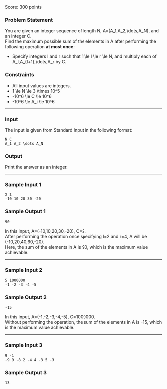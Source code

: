 Score: 300 points

### Problem Statement

You are given an integer sequence of length N, A=(A\_1,A\_2,\dots,A\_N), and an integer C.  
Find the maximum possible sum of the elements in A after performing the following operation **at most once**:

* Specify integers l and r such that 1 \le l \le r \le N, and multiply each of A\_l,A\_{l+1},\dots,A\_r by C.

### Constraints

* All input values are integers.
* 1 \le N \le 3 \times 10^5
* -10^6 \le C \le 10^6
* -10^6 \le A\_i \le 10^6

---

### Input

The input is given from Standard Input in the following format:

```
N C
A_1 A_2 \dots A_N
```

### Output

Print the answer as an integer.

---

### Sample Input 1

```
5 2
-10 10 20 30 -20
```

### Sample Output 1

```
90
```

In this input, A=(-10,10,20,30,-20), C=2.  
After performing the operation once specifying l=2 and r=4, A will be (-10,20,40,60,-20).  
Here, the sum of the elements in A is 90, which is the maximum value achievable.

---

### Sample Input 2

```
5 1000000
-1 -2 -3 -4 -5
```

### Sample Output 2

```
-15
```

In this input, A=(-1,-2,-3,-4,-5), C=1000000.  
Without performing the operation, the sum of the elements in A is -15, which is the maximum value achievable.

---

### Sample Input 3

```
9 -1
-9 9 -8 2 -4 4 -3 5 -3
```

### Sample Output 3

```
13
```